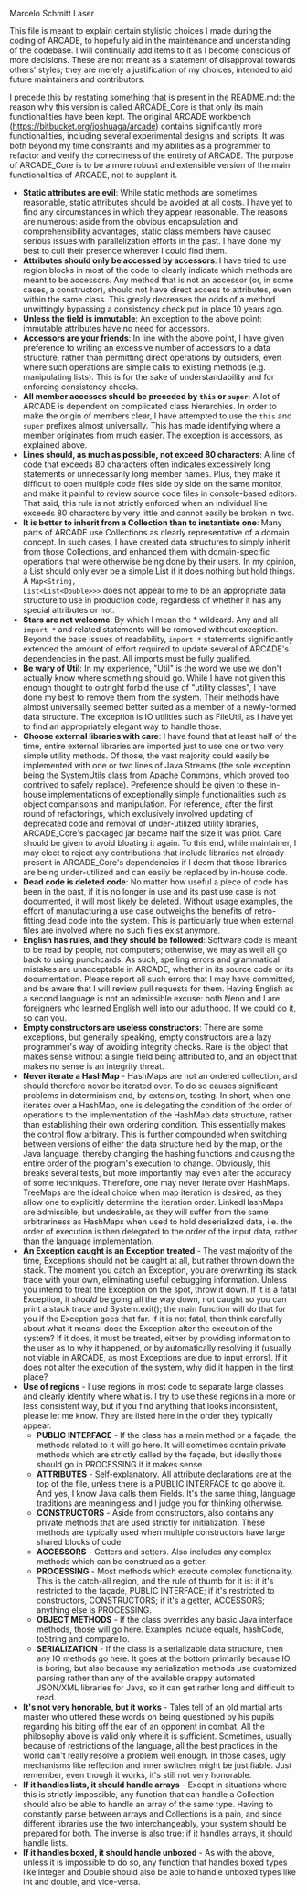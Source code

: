 Marcelo Schmitt Laser

This file is meant to explain certain stylistic choices I made during the 
coding of ARCADE, to hopefully aid in the maintenance and understanding of 
the codebase. I will continually add items to it as I become conscious of 
more decisions. These are not meant as a statement of disapproval towards 
others' styles; they are merely a justification of my choices, intended to 
aid future maintainers and contributors.

I precede this by restating something that is present in the README.md: the 
reason why this version is called ARCADE_Core is that only its main 
functionalities have been kept. The original ARCADE workbench 
(https://bitbucket.org/joshuaga/arcade) contains significantly more 
functionalities, including several experimental designs and scripts. It was 
both beyond my time constraints and my abilities as a programmer to refactor 
and verify the correctness of the entirety of ARCADE. The 
purpose of ARCADE_Core is to be a more robust and extensible version of the 
main functionalities of ARCADE, not to supplant it.

- **Static attributes are evil**: While static methods are sometimes 
  reasonable, static attributes should be avoided at all 
  costs. I have yet to find any circumstances in which they appear 
  reasonable. The reasons are numerous: aside from the obvious encapsulation 
  and comprehensibility advantages, static class members have caused serious 
  issues with parallelization efforts in the past. I have done my best to 
  cull their presence wherever I could find them.
- **Attributes should only be accessed by accessors**: I have tried to use 
  region blocks in most of the code to clearly indicate which methods are 
  meant to be accessors. Any method that is not an accessor (or, in some 
  cases, a constructor), should not have direct access to attributes, even 
  within the same class. This grealy decreases the odds of a method 
  unwittingly bypassing a consistency check put in place 10 years ago.
- **Unless the field is immutable**: An exception to the above point: 
  immutable attributes have no need for accessors.
- **Accessors are your friends**: In line with the above point, I have given 
  preference to writing an excessive number of accessors to a data structure,
  rather than permitting direct operations by outsiders, even where such 
  operations are simple calls to existing methods (e.g. manipulating lists). 
  This is for the sake of understandability and for enforcing consistency 
  checks.
- **All member accesses should be preceded by <code>this</code> or 
  <code>super</code>**: A lot of ARCADE is dependent on complicated class 
  hierarchies. In order to make the origin of members clear, I have 
  attempted to use the <code>this</code> and <code>super</code> prefixes 
  almost universally. This has made identifying where a member originates 
  from much easier. The exception is accessors, as explained above.
- **Lines should, as much as possible, not exceed 80 characters**: A line of 
  code that exceeds 80 characters often indicates excessively long 
  statements or unnecessarily long member names. Plus, they make it 
  difficult to open multiple code files side by side on the same monitor, 
  and make it painful to review source code files in console-based editors. 
  That said, this rule is not strictly enforced when an individual line 
  exceeds 80 characters by very little and cannot easily be broken in two.
- **It is better to inherit from a Collection than to instantiate one**: Many 
  parts of ARCADE use Collections as clearly representative of a domain 
  concept. In such cases, I have created data structures to simply inherit 
  from those Collections, and enhanced them with domain-specific operations 
  that were otherwise being done by their users. In my opinion, a List 
  should only ever be a simple List if it does nothing but hold things. A 
  <code>Map<String, List<List\<Double\>>></code> does not appear to me to be 
  an appropriate data structure to use in production code, regardless of 
  whether it has any special attributes or not.
- **Stars are not welcome**: By which I mean the * wildcard. Any and all 
  <code>import *</code> and related statements will be removed without 
  exception. Beyond the base issues of readability, <code>import *</code> 
  statements significantly extended the amount of effort required to update 
  several of ARCADE's dependencies in the past. All imports must be fully 
  qualified.
- **Be wary of Util**: In my experience, "Util" is the word we use we don't 
  actually know where something should go. While I have not given this 
  enough thought to outright forbid the use of "utility classes", I have 
  done my best to remove them from the system. Their methods have almost 
  universally seemed better suited as a member of a newly-formed data 
  structure. The exception is IO utilities such as FileUtil, as I have yet 
  to find an appropriately elegant way to handle those.
- **Choose external libraries with care**: I have found that at least half 
  of the time, entire external libraries are imported just to use one or two 
  very simple utility methods. Of those, the vast majority could easily be 
  implemented with one or two lines of Java Streams (the sole exception 
  being the SystemUtils class from Apache Commons, which proved too 
  contrived to safely replace). Preference should be given to these in-house 
  implementations of exceptionally simple functionalities such as object 
  comparisons and manipulation. For reference, after the first round of 
  refactorings, which exclusively involved updating of deprecated code and 
  removal of under-utilized utility libraries, ARCADE_Core's packaged jar 
  became half the size it was prior. Care should be given to avoid bloating 
  it again. To this end, while maintainer, I may elect to reject any 
  contributions that include libraries not already present in ARCADE_Core's 
  dependencies if I deem that those libraries are being under-utilized and 
  can easily be replaced by in-house code.
- **Dead code is deleted code**: No matter how useful a piece of code has 
  been in the past, if it is no longer in use and its past use case is not 
  documented, it will most likely be deleted. Without usage examples, the 
  effort of manufacturing a use case outweighs the benefits of 
  retro-fitting dead code into the system. This is particularly true when 
  external files are involved where no such files exist anymore.
- **English has rules, and they should be followed**: Software code is meant 
  to be read by people, not computers; otherwise, we may as well all go back 
  to using punchcards. As such, spelling errors and grammatical mistakes are 
  unacceptable in ARCADE, whether in its source code or its documentation.
  Please report all such errors that I may have committed, and be aware that I 
  will review pull requests for them. Having English as a second language is 
  not an admissible excuse: both Neno and I are foreigners who learned 
  English well into our adulthood. If we could do it, so can you.
- **Empty constructors are useless constructors**: There are some exceptions,
  but generally speaking, empty constructors are a lazy programmer's way of 
  avoiding integrity checks. Rare is the object that makes sense without a 
  single field being attributed to, and an object that makes no sense is an 
  integrity threat.
- **Never iterate a HashMap** - HashMaps are not an ordered collection, and 
  should therefore never be iterated over. To do so causes significant 
  problems in determinism and, by extension, testing. In short, when one 
  iterates over a HashMap, one is delegating the condition of the order of 
  operations to the implementation of the HashMap data structure, rather 
  than establishing their own ordering condition. This essentially makes 
  the control flow arbitrary. This is further compounded when switching 
  between versions of either the data structure held by the map, or the Java 
  language, thereby changing the hashing functions and causing the entire 
  order of the program's execution to change. Obviously, this breaks several 
  tests, but more importantly may even alter the accuracy of some techniques.
  Therefore, one may never iterate over HashMaps. TreeMaps are the ideal 
  choice when map iteration is desired, as they allow one to explicitly 
  determine the iteration order. LinkedHashMaps are admissible, but 
  undesirable, as they will suffer from the same arbitrariness as HashMaps 
  when used to hold deserialized data, i.e. the order of execution is then 
  delegated to the order of the input data, rather than the language 
  implementation. 
- **An Exception caught is an Exception treated** - The vast majority of the 
  time, Exceptions should not be caught at all, but rather thrown down the 
  stack. The moment you catch an Exception, you are overwriting its stack 
  trace with your own, eliminating useful debugging information. Unless you 
  intend to treat the Exception on the spot, throw it down. If it is a fatal 
  Exception, it *should* be going all the way down, not caught so you can 
  print a stack trace and System.exit(); the main function will do that for 
  you if the Exception goes that far. If it is not fatal, then think 
  carefully about what it means: does the Exception alter the execution of 
  the system? If it does, it must be treated, either by providing 
  information to the user as to why it happened, or by automatically 
  resolving it (usually not viable in ARCADE, as most Exceptions are due to 
  input errors). If it does not alter the execution of the system, why did 
  it happen in the first place?
- **Use of regions** - I use regions in most code to separate large classes 
  and clearly identify where what is. I try to use these regions in a more 
  or less consistent way, but if you find anything that looks inconsistent, 
  please let me know. They are listed here in the order they typically appear.
  - **PUBLIC INTERFACE** - If the class has a main method or a façade, the 
    methods related to it will go here. It will sometimes contain private 
    methods which are strictly called by the façade, but ideally those 
    should go in PROCESSING if it makes sense.
  - **ATTRIBUTES** - Self-explanatory. All attribute declarations are at the 
    top of the file, unless there is a PUBLIC INTERFACE to go above it. And 
    yes, I know Java calls them Fields. It's the same thing, language 
    traditions are meaningless and I judge you for thinking otherwise.
  - **CONSTRUCTORS** - Aside from constructors, also contains any private 
    methods that are used strictly for initialization. These methods are 
    typically used when multiple constructors have large shared blocks of code.
  - **ACCESSORS** - Getters and setters. Also includes any complex methods 
    which can be construed as a getter.
  - **PROCESSING** - Most methods which execute complex functionality. This 
    is the catch-all region, and the rule of thumb for it is: if it's 
    restricted to the façade, PUBLIC INTERFACE; if it's restricted to 
    constructors, CONSTRUCTORS; if it's a getter, ACCESSORS; anything else 
    is PROCESSING.
  - **OBJECT METHODS** - If the class overrides any basic Java interface 
    methods, those will go here. Examples include equals, hashCode, toString 
    and compareTo.
  - **SERIALIZATION** - If the class is a serializable data structure, then 
    any IO methods go here. It goes at the bottom primarily because IO is 
    boring, but also because my serialization methods use customized parsing 
    rather than any of the available crappy automated JSON/XML libraries for 
    Java, so it can get rather long and difficult to read.
- **It's not very honorable, but it works** - Tales tell of an old martial 
  arts master who uttered these words on being questioned by his pupils 
  regarding his biting off the ear of an opponent in combat. All the 
  philosophy above is valid only where it is sufficient. Sometimes, usually 
  because of restrictions of the language, all the best practices in the 
  world can't really resolve a problem well enough. In those cases, ugly 
  mechanisms like reflection and inner switches might be justifiable. Just 
  remember, even though it works, it's still not very honorable.
- **If it handles lists, it should handle arrays** - Except in situations 
  where this is strictly impossible, any function that can handle a 
  Collection should also be able to handle an array of the same type. Having 
  to constantly parse between arrays and Collections is a pain, and since 
  different libraries use the two interchangeably, your system should be 
  prepared for both. The inverse is also true: if it handles arrays, it 
  should handle lists.
- **If it handles boxed, it should handle unboxed** - As with the above, 
  unless it is impossible to do so, any function that handles boxed types 
  like Integer and Double should also be able to handle unboxed types like 
  int and double, and vice-versa.